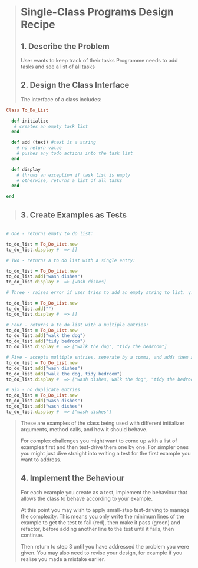 <!-- As a user
So that I can keep track of my tasks
I want a program that I can add todo tasks to and see a list of them. -->

> # Single-Class Programs Design Recipe
> 
> ## 1. Describe the Problem
> 
> User wants to keep track of their tasks 
> Programme needs to add tasks and see a list of all tasks 
> 
> ## 2. Design the Class Interface
> 
> The interface of a class includes:
```ruby 
Class To_Do_List

  def initialize
   # creates an empty task list 
  end 

  def add (text) #text is a string
    # no return value 
    # pushes any todo actions into the task list 
  end

  def display 
    # throws an exception if task list is empty
    # otherwise, returns a list of all tasks 
  end 

end

``` 

> ## 3. Create Examples as Tests
```ruby 

# One - returns empty to do list:

to_do_list = To_Do_List.new 
to_do_list.display #  => []

# Two - returns a to do list with a single entry:

to_do_list = To_Do_List.new 
to_do_list.add("wash dishes") 
to_do_list.display #  => [wash dishes]

# Three - raises error if user tries to add an empty string to list. y:

to_do_list = To_Do_List.new 
to_do_list.add("") 
to_do_list.display #  => []

# Four - returns a to do list with a multiple entries:
to_do_list = To_Do_List.new 
to_do_list.add("walk the dog") 
to_do_list.add("tidy bedroom") 
to_do_list.display #  => ["walk the dog", "tidy the bedroom"]

# Five - accepts multiple entries, seperate by a comma, and adds them as seperate entries:
to_do_list = To_Do_List.new 
to_do_list.add("wash dishes") 
to_do_list.add("walk the dog, tidy bedroom") 
to_do_list.display #  => ["wash dishes, walk the dog", "tidy the bedroom"]

# Six - no duplicate entries 
to_do_list = To_Do_List.new 
to_do_list.add("wash dishes") 
to_do_list.add("wash dishes") 
to_do_list.display #  => ["wash dishes"]

```
> These are examples of the class being used with different initializer
> arguments, method calls, and how it should behave.
> 
> For complex challenges you might want to come up with a list of examples first
> and then test-drive them one by one. For simpler ones you might just dive
> straight into writing a test for the first example you want to address.
> 
> ## 4. Implement the Behaviour
> 
> For each example you create as a test, implement the behaviour that allows the
> class to behave according to your example.
> 
> At this point you may wish to apply small-step test-driving to manage the
> complexity. This means you only write the minimum lines of the example to get
> the test to fail (red), then make it pass (green) and refactor, before adding
> another line to the test until it fails, then continue.
> 
> Then return to step 3 until you have addressed the problem you were given. You
> may also need to revise your design, for example if you realise you made a
> mistake earlier.

